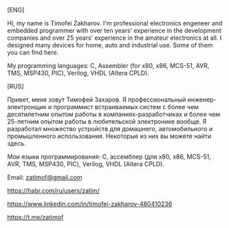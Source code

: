 [ENG]

Hi, my name is Timofei Zakharov. I'm professional electronics engeneer and embedded programmer with over ten years’ experience 
in the development companies and over 25 years’ experience in the amateur electronics at all.
I designed many devices for home, auto and industrial use. Some of them you can find here.

My programming languages: C, Assembler (for x80, x86, MCS-51, AVR, TMS, MSP430, PIC), Verilog, VHDL (Altera CPLD).

[RUS]

Привет, меня зовут Тимофей Захаров. Я профессиональный инженер-электронщик и программист встраиваемых систем с более чем десятилетним опытом
работы в компаниях-разработчиках и более чем 25-летним опытом работы в любительской электронике вообще.
Я разработал множество устройств для домашнего, автомобильного и промышленного использования. Некоторые из них вы можете найти здесь.

Мои языки программирования: C, ассемблер (для x80, x86, MCS-51, AVR, TMS, MSP430, PIC), Verilog, VHDL (Altera CPLD).

Email:
zatimof@gmail.com

https://habr.com/ru/users/zatim/

https://www.linkedin.com/in/timofei-zakharov-480410236

https://t.me/zatimof

<!---
zatimof/zatimof is a ✨ special ✨ repository because its `README.md` (this file) appears on your GitHub profile.
You can click the Preview link to take a look at your changes.
--->
